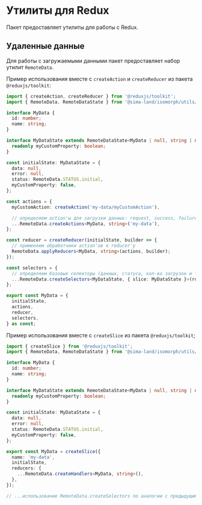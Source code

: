 # Утилиты для Redux

Пакет предоставляет утилиты для работы с Redux.

## Удаленные данные

Для работы с загружаемыми данными пакет предоставляет набор утилит `RemoteData`.

Пример использования вместе с `createAction` и `createReducer` из пакета `@reduxjs/toolkit`:

```ts
import { createAction, createReducer } from '@reduxjs/toolkit';
import { RemoteData, RemoteDataState } from '@sima-land/isomorph/utils/redux';

interface MyData {
  id: number;
  name: string;
}

interface MyDataState extends RemoteDataState<MyData | null, string | null> {
  readonly myCustomProperty: boolean;
}

const initialState: MyDataState = {
  data: null,
  error: null,
  status: RemoteData.STATUS.initial,
  myCustomProperty: false,
};

const actions = {
  myCustomAction: createAction('my-data/myCustomAction'),

  // определяем action'ы для загрузки данных: request, success, failure
  ...RemoteData.createActions<MyData, string>('my-data'),
};

const reducer = createReducer(initialState, builder => {
  // применяем обработчики action'ов к reducer'у
  RemoteData.applyReducers<MyData, string>(actions, builder);
});

const selectors = {
  // определяем базовые селекторы (данных, статуса, кол-ва загрузок и тд)
  ...RemoteData.createSelectors<MyDataState, { slice: MyDataState }>(rootState => rootState.slice),
};

export const MyData = {
  initialState,
  actions,
  reducer,
  selectors,
} as const;
```

Пример использования вместе с `createSlice` из пакета `@reduxjs/toolkit`;

```ts
import { createSlice } from '@reduxjs/toolkit';
import { RemoteData, RemoteDataState } from '@sima-land/isomorph/utils/redux';

interface MyData {
  id: number;
  name: string;
}

interface MyDataState extends RemoteDataState<MyData | null, string | null> {
  readonly myCustomProperty: boolean;
}

const initialState: MyDataState = {
  data: null,
  error: null,
  status: RemoteData.STATUS.initial,
  myCustomProperty: false,
};

export const MyData = createSlice({
  name: 'my-data',
  initialState,
  reducers: {
    ...RemoteData.createHandlers<MyData, string>(),
  },
});

// ...использование RemoteData.createSelectors по аналогии с предыдущим примером
```
